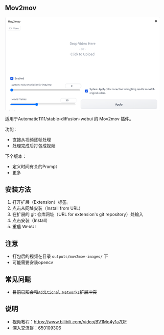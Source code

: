 ## Mov2mov

![img.png](images/img.png)

适用于Automatic1111/stable-diffusion-webui 的 Mov2mov 插件。

功能：
- 直接从视频逐帧处理
- 处理完成后打包成视频

下个版本：

- 定义时间有关的Prompt
- 更多

## 安装方法

1. 打开扩展（Extension）标签。
2. 点击从网址安装（Install from URL）
3. 在扩展的 git 仓库网址（URL for extension's git repository）处输入 
4. 点击安装（Install）
5. 重启 WebUI

## 注意

- 打包后的视频在目录 `outputs/mov2mov-images/` 下
- 可能需要安装opencv

## 常见问题

- ~~目前已知会和`Additional Networks`扩展冲突~~

## 说明

- 视频教程：https://www.bilibili.com/video/BV1Mo4y1a7DF
- 深入交流群：650109306
